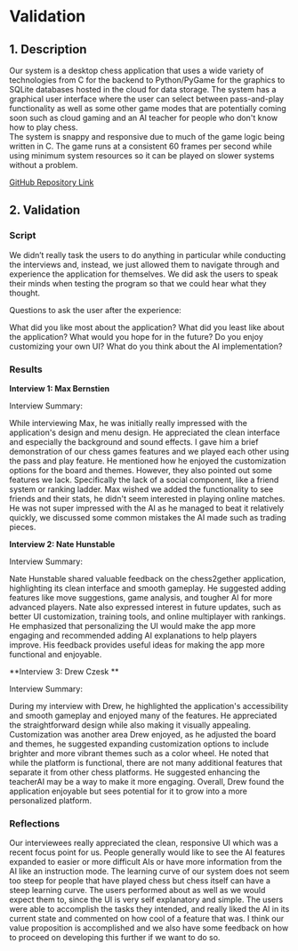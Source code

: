 # Validation


## 1. Description

Our system is a desktop chess application that uses a wide variety of technologies from C for the backend to Python/PyGame for the graphics to SQLite databases hosted in the cloud for data storage. The system has a graphical user interface where the user can select between pass-and-play functionality as well as some other game modes that are potentially coming soon such as cloud gaming and an AI teacher for people who don't know how to play chess.  
The system is snappy and responsive due to much of the game logic being written in C. The game runs at a consistent 60 frames per second while using minimum system resources so it can be played on slower systems without a problem.  

[GitHub Repository Link](https://github.com/Ekinsley02/Chess-CS386)


## 2. Validation


### Script

We didn’t really task the users to do anything in particular while conducting the interviews and, instead,  we just allowed them to navigate through and experience the application for themselves. We did ask the users to speak their minds when testing the program so that we could hear what they thought.

Questions to ask the user after the experience:

What did you like most about the application?
What did you least like about the application?
What would you hope for in the future?
Do you enjoy customizing your own UI?
What do you think about the AI implementation?


### Results

**Interview 1: Max Bernstien**

Interview Summary: 

While interviewing Max, he was initially really impressed with the application's design and menu design. He appreciated the clean interface and especially the background and sound effects. I gave him a brief demonstration of our chess games features and we played each other using the pass and play feature. He mentioned how he enjoyed the customization options for the board and themes. However, they also pointed out some features we lack. Specifically the lack of a social component, like a friend system or ranking ladder. Max wished we added the functionality to see friends and their stats, he didn't seem interested in playing online matches. He was not super impressed with the AI as he managed to beat it relatively quickly, we discussed some common mistakes the AI made such as trading pieces. 

**Interview 2: Nate Hunstable**

Interview Summary:

Nate Hunstable shared valuable feedback on the chess2gether application, highlighting its clean interface and smooth gameplay. He suggested adding features like move suggestions, game analysis, and tougher AI for more advanced players. Nate also expressed interest in future updates, such as better UI customization, training tools, and online multiplayer with rankings. He emphasized that personalizing the UI would make the app more engaging and recommended adding AI explanations to help players improve. His feedback provides useful ideas for making the app more functional and enjoyable.
	
**Interview 3: Drew Czesk **

Interview Summary:

During my interview with Drew, he highlighted the application's accessibility and smooth gameplay and enjoyed many of the features. He appreciated the straightforward design while also making it visually appealing. Customization was another area Drew enjoyed, as he adjusted the board and themes, he suggested expanding customization options to include brighter and more vibrant themes such as a color wheel. He noted that while the platform is functional, there are not many additional features that separate it from other chess platforms. He suggested enhancing the teacherAI may be a way to make it more engaging. Overall, Drew found the application enjoyable but sees potential for it to grow into a more personalized platform.


### Reflections

Our interviewees really appreciated the clean, responsive UI which was a recent focus point for us. People generally would like to see the AI features expanded to easier or more difficult AIs or have more information from the AI like an instruction mode. The learning curve of our system does not seem too steep for people that have played chess but chess itself can have a steep learning curve. The users performed about as well as we would expect them to, since the UI is very self explanatory and simple. The users were able to accomplish the tasks they intended, and really liked the AI in its current state and commented on how cool of a feature that was. I think our value proposition is accomplished and we also have some feedback on how to proceed on developing this further if we want to do so. 
